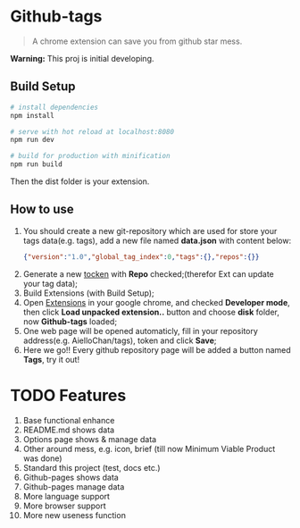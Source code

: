 # Github-tags

> A chrome extension can save you from github star mess.

**Warning:** This proj is initial developing.

## Build Setup

``` bash
# install dependencies
npm install

# serve with hot reload at localhost:8080
npm run dev

# build for production with minification
npm run build
```

Then the dist folder is your extension.

## How to use
1. You should create a new git-repository which are used for store your tags data(e.g. tags), add a new file named **data.json** with content below:
    ```json
    {"version":"1.0","global_tag_index":0,"tags":{},"repos":{}}
    ```
2. Generate a new [tocken](https://github.com/settings/tokens) with **Repo** checked;(therefor Ext can update your tag data);
3. Build Extensions (with Build Setup);
4. Open [Extensions](chrome://extensions/) in your google chrome, and checked **Developer mode**, then click **Load unpacked extension..** button and choose **disk** folder, now **Github-tags** loaded;
5. One web page will be opened automaticly, fill in your repository address(e.g. AielloChan/tags), token and click **Save**;
6. Here we go!! Every github repository page will be added a button named **Tags**, try it out!


# TODO Features

1. Base functional enhance
2. README.md shows data
3. Options page shows & manage data
4. Other around mess, e.g. icon, brief (till now Minimum Viable Product was done)
5. Standard this project (test, docs etc.)
6. Github-pages shows data
7. Github-pages manage data
8. More language support
9. More browser support
10. More new useness function